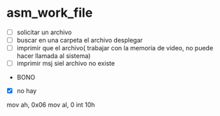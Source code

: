 # asm_work_file


- [ ] solicitar un archivo
- [ ]  buscar en una carpeta el archivo desplegar
- [ ]  imprimir que el archivo( trabajar con la memoria de video, no puede hacer llamada al sistema)
- [ ]  imprimir msj siel  archivo no existe
- BONO
- [x] no hay  

mov ah, 0x06
mov al, 0
int 10h
